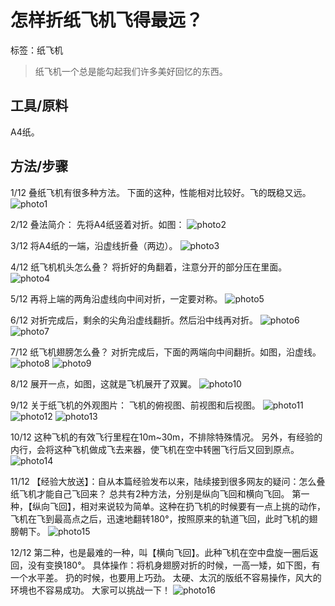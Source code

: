 # 怎样折纸飞机飞得最远？
标签：纸飞机

> 纸飞机一个总是能勾起我们许多美好回忆的东西。

## 工具/原料
A4纸。

## 方法/步骤
1/12
叠纸飞机有很多种方法。
下面的这种，性能相对比较好。飞的既稳又远。
![photo1](photo1.jpg)

2/12
叠法简介：
先将A4纸竖着对折。如图：
![photo2](photo2.jpeg)


3/12
将A4纸的一端，沿虚线折叠（两边）。
![photo3](photo3.jpeg)

4/12
纸飞机机头怎么叠？
将折好的角翻着，注意分开的部分压在里面。
![photo4](photo4.jpeg)

5/12
再将上端的两角沿虚线向中间对折，一定要对称。
![photo5](photo5.jpg)

6/12
对折完成后，剩余的尖角沿虚线翻折。然后沿中线再对折。
![photo6](photo6.jpeg)
![photo7](photo7.jpeg)

7/12
纸飞机翅膀怎么叠？
对折完成后，下面的两端向中间翻折。如图，沿虚线。
![photo8](photo8.jpeg)
![photo9](photo9.jpeg)

8/12
展开一点，如图，这就是飞机展开了双翼。
![photo10](photo10.jpeg)

9/12
关于纸飞机的外观图片：
飞机的俯视图、前视图和后视图。
![photo11](photo11.jpeg)
![photo12](photo12.jpeg)
![photo13](photo13.jpeg)

10/12
这种飞机的有效飞行里程在10m~30m，不排除特殊情况。
另外，有经验的内行，会将这种飞机做成飞去来器，使飞机在空中转圈飞行后又回到原点。
![photo14](photo14.jpeg)

11/12
【经验大放送】：自从本篇经验发布以来，陆续接到很多网友的疑问：怎么叠纸飞机才能自己飞回来？
总共有2种方法，分别是纵向飞回和横向飞回。
第一种，【纵向飞回】，相对来说较为简单。这种在扔飞机的时候要有一点上挑的动作，飞机在飞到最高点之后，迅速地翻转180°，按照原来的轨道飞回，此时飞机的翅膀朝下。
![photo15](photo15.jpeg)

12/12
第二种，也是最难的一种，叫【横向飞回】。此种飞机在空中盘旋一圈后返回，没有变换180°。
具体操作：将机身翅膀对折的时候，一高一矮，如下图，有一个水平差。
扔的时候，也要用上巧劲。
太硬、太沉的版纸不容易操作，风大的环境也不容易成功。
大家可以挑战一下！
![photo16](photo16.jpeg)

